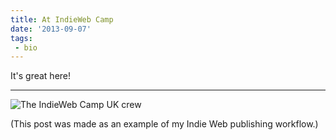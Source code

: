 ```yaml
---
title: At IndieWeb Camp
date: '2013-09-07'
tags:
 - bio
---
```


It's great here!

- - -

![The IndieWeb Camp UK crew](https://indiewebcamp.com/img/thumb/9/97/indie-web-camp-2013-uk.jpg/740px-indie-web-camp-2013-uk.jpg)

(This post was made as an example of my Indie Web publishing workflow.)
